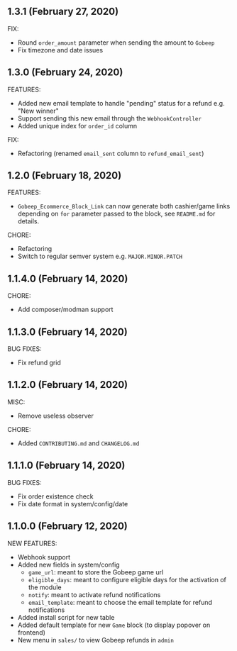## 1.3.1 (February 27, 2020)

FIX:
* Round `order_amount` parameter when sending the amount to `Gobeep`
* Fix timezone and date issues

## 1.3.0 (February 24, 2020)

FEATURES:
* Added new email template to handle "pending" status for a refund e.g. "New winner"
* Support sending this new email through the `WebhookController`
* Added unique index for `order_id` column

FIX:
* Refactoring (renamed `email_sent` column to `refund_email_sent`)

## 1.2.0 (February 18, 2020)

FEATURES:
* `Gobeep_Ecommerce_Block_Link` can now generate both cashier/game links depending on `for` parameter passed to the block, see `README.md` for details.

CHORE:
* Refactoring
* Switch to regular semver system e.g. `MAJOR.MINOR.PATCH`

## 1.1.4.0 (February 14, 2020)

CHORE:
* Add composer/modman support

## 1.1.3.0 (February 14, 2020)

BUG FIXES:
* Fix refund grid

## 1.1.2.0 (February 14, 2020)

MISC:
* Remove useless observer

CHORE:
* Added `CONTRIBUTING.md` and `CHANGELOG.md`

## 1.1.1.0 (February 14, 2020)

BUG FIXES:
* Fix order existence check
* Fix date format in system/config/date


## 1.1.0.0 (February 12, 2020)

NEW FEATURES:
* Webhook support
* Added new fields in system/config
  * `game_url`: meant to store the Gobeep game url
  * `eligible_days`: meant to configure eligible days for the activation of the module
  * `notify`: meant to activate refund notifications
  * `email_template`: meant to choose the email template for refund notifications
* Added install script for new table
* Added default template for new `Game` block (to display popover on frontend)
* New menu in `sales/` to view Gobeep refunds in `admin`
